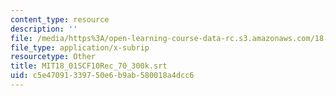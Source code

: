 ```yaml
---
content_type: resource
description: ''
file: /media/https%3A/open-learning-course-data-rc.s3.amazonaws.com/18-01sc-single-variable-calculus-fall-2010/c5e47091339750e6b9ab580018a4dcc6_MIT18_01SCF10Rec_70_300k.vtt
file_type: application/x-subrip
resourcetype: Other
title: MIT18_01SCF10Rec_70_300k.srt
uid: c5e47091-3397-50e6-b9ab-580018a4dcc6
---
```


